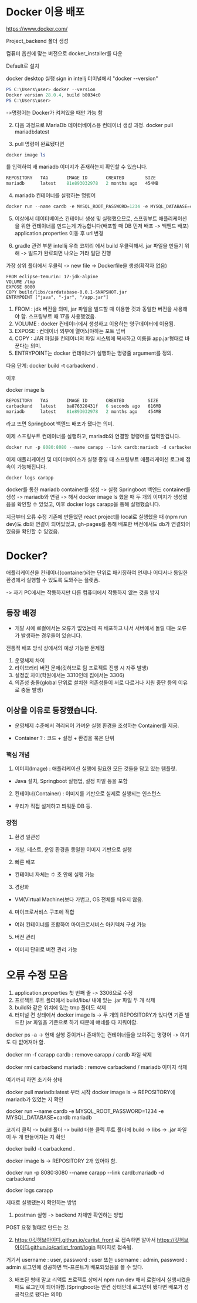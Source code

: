 # Docker 이용 배포

https://www.docker.com/

Project_backend 폴더 생성

컴퓨터 옵션에 맞는 버전으로 docker_installer를 다운

Default로 설치

docker desktop 실행
sign in
intellj 터미널에서 "docker --version"

```powershell
PS C:\Users\user> docker --version
Docker version 28.0.4, build b8034c0
PS C:\Users\user>
```

->명령어는 Docker가 켜져있을 때만 가능 함

2. 다음 과정으로
MariaDb 데이터베이스용 컨테이너 생성 과정.
docker pull mariadb:latest

3. pull 명령이 완료됐다면
```powershell
docker image ls
```

를 입력하여 새 mariadb 이미지가 존재하는지 확인할 수 있습니다.

```powershell
REPOSITORY   TAG       IMAGE ID       CREATED        SIZE
mariadb      latest    81e893032978   2 months ago   454MB
```

4. mariadb 컨테이너를 실행하는 명령어
```powershell
docker run --name cardb -e MYSQL_ROOT_PASSWORD=1234 -e MYSQL_DATABASE=cardb mariadb
```

5. 이상에서 데이터베이스 컨테이너 생성 및 실행했으므로, 스프링부트 애플리케이션을 위한 컨테이너를 만드는게 가능합니다(배포할 때 DB 먼저 배포 -> 백엔드 배포)
application.properties 이동 후 url 변경

6. gradle 관련 부분
intellij 우측 코끼리 에서 build 우클릭해서. jar 파일을 만들기 위해 -> 빌드가 완료되면 나오는 거라 일단 진행

가장 상위 폴더에서 우클릭 -> new file -> Dockerfile을 생성(확작자 없음)

```
FROM eclipse-temurin: 17-jdk-alpine
VOLUME /tmp
EXPOSE 8080
COPY build/libs/cardatabase-0.0.1-SNAPSHOT.jar
ENTRYPOINT ["java", "-jar", "/app.jar"]
```
1. FROM : jdk 버전을 의미, jar 파일을 빌드할 때 이용한 것과 동일한 버전을 사용해야 함. 스프링부트 때 17을 사용했었음.
2. VOLUME : docker 컨테이너에서 생성하고 이용하는 영구데이터에 이용됨.
3. EXPOSE : 컨테이너 외부에 열어놔야하는 포트 넘버
4. COPY : JAR 파일을 컨테이너의 파일 시스템에 복사하고 이름을 app.jar형태로 바꾼다는 의미.
5. ENTRYPOINT는 docker 컨테이너가 실행하는 명령줄 argument를 정의.

다음 단계:
docker build -t carbackend .

이후

docker image ls

```powershell
REPOSITORY   TAG       IMAGE ID       CREATED         SIZE
carbackend   latest    ba876320431f   6 seconds ago   616MB
mariadb      latest    81e893032978   2 months ago    454MB
```
라고 뜨면 Springboot 백엔드 배포가 됐다는 의미.

이제 스프링부트 컨테이너를 실행하고, mariadb와 연결할 명령어를 입력할겁니다.

```powershell
docker run -p 8080:8080 --name carapp --link cardb:mariadb -d carbackend
```
이제 애플리케이션 및 데이터베이스가 실행 중일 때 스프링부트 애플리케이션 로그에 접속이 가능해집니다.

```powershell
docker logs carapp
```

docker를 통한 mariadb container를 생성 -> 실행
Springboot 백엔드 container를 생성 -> mariadb와 연결 -> 해서 docker image ls 했을 때 두 개의 이미지가 생성됐음을 확인할 수 있었고,
이후 docker logs carapp을 통해 실행했습니다.

지금부터 오류 수정
기존에 만들었던 react project를 local로 실행했을 때 (npm run dev)도 db와 연결이 되어있었고,
gh-pages를 통해 배포한 버전에서도 db가 연결되어있음을 확인할 수 있었음.





# Docker?
애플리케이션을 컨테이너(container)라는 단위로 패키징하여 언제나 어디서나 동일한 환경에서 실행할 수 있도록 도와주는 플랫폼.

-> 자기 PC에서는 작동하지만 다른 컴퓨터에서 작동하지 않는 것을 방지

## 등장 배경
- 개발 시에 로컬에서는 오류가 없었는데 꼭 배포하고 나서 서버에서 돌릴 때는 오류가 발생하는 경우들이 있습니다.

전통적 배포 방식 상에서의 예상 가능한 문제점
1. 운영체제 차이
2. 라이브러리 버전 문제(깃허브로 팀 프로젝트 진행 시 자주 발생)
3. 설정값 차이(학원에서는 3310인데 집에서는 3306)
4. 의존성 충돌(global 단위로 설치한 의존성들이 서로 다르거나 지원 중단 등의 이유로 충돌 발생)

## 이상을 이유로 등장했습니다.
- 운영체제 수준에서 격리되어 가벼운 실행 환경을 조성하는 Container를 제공.

* Container ? : 코드 + 설정 + 환경을 묶은 단위

### 핵심 개념
1. 이미지(Image) : 애플리케이션 실행에 필요한 모든 것들을 담고 있는 템플릿.
  - Java 설치, Springboot 실행법, 설정 파일 등을 포함
2. 컨테이너(Container) : 이미지를 기반으로 실제로 실행되는 인스턴스
  - 우리가 직접 설계하고 띄워둔 DB 등.

### 장점
1. 환경 일관성
  - 개발, 테스트, 운영 환경을 동일한 이미지 기반으로 실행
2. 빠른 배포
  - 컨테이너 자체는 수 초 안에 실행 가능
3. 경량화
  - VM(Virtual Machine)보다 가볍고, OS 전체를 띄우지 않음.
4. 마이크로서비스 구조에 적합
  - 여러 컨테이너를 조합하여 마이크로서비스 아키텍처 구성 가능
5. 버전 관리
  - 이미지 단위로 버전 관리 가능




# 오류 수정 모음
1. application.properties 첫 번째 줄 -> 3306으로 수정
2. 프로젝트 루트 폴더에서 build/libs/ 내에 있는 .jar 파일 두 개 삭제
3. build와 같은 위치에 있는 tmp 폴더도 삭제
4. 터미널 켠 상태에서
docker image ls -> 두 개의 REPOSITORY가 있다면 기존 빌드한 jar 파일을 기준으로 하기 때문에 얘네를 다 지워야함.

docker ps -a -> 현재 실행 중이거나 존재하는 컨테이너들을 보여주는 명령어 -> 여기도 다 없어져야 함.

docker rm -f carapp cardb : remove carapp / cardb 파일 삭제

docker rmi carbackend mariadb : remove carbackend / mariadb 이미지 삭제

여기까지 하면 초기화 상태

docker pull mariadb:latest  부터 시작
docker image ls -> REPOSITORY에 mariadb가 있었는 지 확인

docker run --name cardb -e MYSQL_ROOT_PASSWORD=1234 -e MYSQL_DATABASE=cardb mariadb

코끼리 클릭 -> build 폴더 -> build 더블 클릭
루트 폴더에 build -> libs -> .jar 파일이 두 개 만들어지는 지 확인

docker build -t carbackend .

docker image ls -> REPOSITORY 2개 있어야 함.

docker run -p 8080:8080 --name carapp --link cardb:mariadb -d carbackend

docker logs carapp

제대로 실행됐는지 확인하는 방법

1. postman 실행 -> backend 자체만 확인하는 방법

POST 요청 형태로 만드는 것.

2. https://깃허브아이디.githun.io/carlist_front 로 접속하면
알아서 https://깃허브아이디.githun.io/carlist_front/login 페이지로 접속됨.

거기서 username : user, password : user
또는
username : admin, password : admin
로그인에 성공하면 백-프론트가 배포되었음을 볼 수 있다.

3. 배포된 형태 말고
리액트 프로젝트 상에서 npm run dev 해서 로컬에서 실행시켰을 때도
로그인이 되어야함.(Springboot는 안켠 상태인데 로그인이 됐다면 배포가 성공적으로 됐다는 의미)